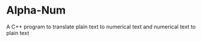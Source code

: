 # Alpha-Num
A C++ program to translate plain text to numerical text and numerical text to plain text
